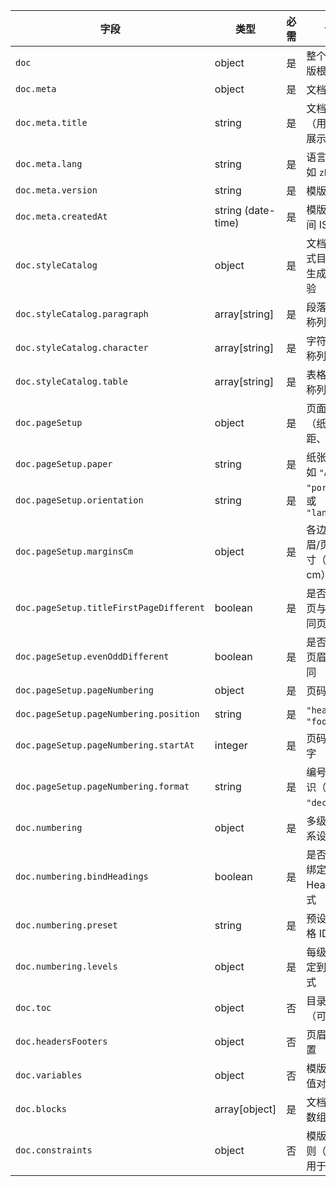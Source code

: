 | 字段                                      | 类型                 | 必需 | 说明                           |
| --------------------------------------- | ------------------ | -- | ---------------------------- |
| `doc`                                   | object             | 是  | 整个文档模版根对象                    |
| `doc.meta`                              | object             | 是  | 文档元信息                        |
| `doc.meta.title`                        | string             | 是  | 文档标题（用于命名/展示）                |
| `doc.meta.lang`                         | string             | 是  | 语言代码，如 `zh-CN`               |
| `doc.meta.version`                      | string             | 是  | 模版版本号                        |
| `doc.meta.createdAt`                    | string (date-time) | 是  | 模版创建时间 ISO 格式                |
| `doc.styleCatalog`                      | object             | 是  | 文档可用样式目录，供生成引擎校验             |
| `doc.styleCatalog.paragraph`            | array[string]      | 是  | 段落样式名称列表                     |
| `doc.styleCatalog.character`            | array[string]      | 是  | 字符样式名称列表                     |
| `doc.styleCatalog.table`                | array[string]      | 是  | 表格样式名称列表                     |
| `doc.pageSetup`                         | object             | 是  | 页面设置（纸张、边距、页码等）              |
| `doc.pageSetup.paper`                   | string             | 是  | 纸张型号，如 `"A4"`                |
| `doc.pageSetup.orientation`             | string             | 是  | `"portrait"` 或 `"landscape"` |
| `doc.pageSetup.marginsCm`               | object             | 是  | 各边距/页眉/页脚 尺寸（单位 cm）          |
| `doc.pageSetup.titleFirstPageDifferent` | boolean            | 是  | 是否封面首页与正文不同页眉页脚              |
| `doc.pageSetup.evenOddDifferent`        | boolean            | 是  | 是否奇偶页页眉/页脚不同                 |
| `doc.pageSetup.pageNumbering`           | object             | 是  | 页码设置                         |
| `doc.pageSetup.pageNumbering.position`  | string             | 是  | `"header"` 或 `"footer"`      |
| `doc.pageSetup.pageNumbering.startAt`   | integer            | 是  | 页码起始数字                       |
| `doc.pageSetup.pageNumbering.format`    | string             | 是  | 编号格式标识（如 `"decimal"`）        |
| `doc.numbering`                         | object             | 是  | 多级编号体系设置                     |
| `doc.numbering.bindHeadings`            | boolean            | 是  | 是否将编号绑定至 Heading 样式          |
| `doc.numbering.preset`                  | string             | 是  | 预设编号风格 ID                    |
| `doc.numbering.levels`                  | object             | 是  | 每级编号绑定到哪个样式                  |
| `doc.toc`                               | object             | 否  | 目录配置（可选）                     |
| `doc.headersFooters`                    | object             | 否  | 页眉页脚配置                       |
| `doc.variables`                         | object             | 否  | 模版变量键值对                      |
| `doc.blocks`                            | array[object]      | 是  | 文档内容块数组                      |
| `doc.constraints`                       | object             | 否  | 模版约束规则（生成后用于校验）              |
